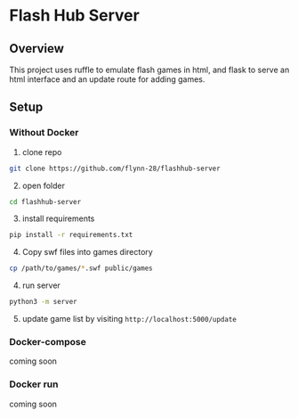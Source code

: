 # Flash Hub Server

## Overview
This project uses ruffle to emulate flash games in html, and flask to serve an html interface and an update route for adding games.

## Setup

### Without Docker
1. clone repo
```bash
git clone https://github.com/flynn-28/flashhub-server
```
2. open folder
```bash
cd flashhub-server
```
3. install requirements
```bash
pip install -r requirements.txt
```
4. Copy swf files into games directory
```bash
cp /path/to/games/*.swf public/games
```
4. run server
```bash
python3 -m server
```
5. update game list by visiting `http://localhost:5000/update`

### Docker-compose
coming soon

### Docker run
coming soon
